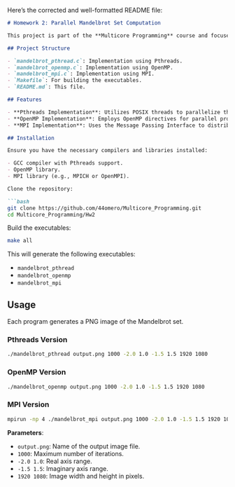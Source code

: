 Here’s the corrected and well-formatted README file:

```markdown
# Homework 2: Parallel Mandelbrot Set Computation

This project is part of the **Multicore Programming** course and focuses on parallelizing the computation of the Mandelbrot set using Pthreads, OpenMP, and MPI.

## Project Structure

- `mandelbrot_pthread.c`: Implementation using Pthreads.
- `mandelbrot_openmp.c`: Implementation using OpenMP.
- `mandelbrot_mpi.c`: Implementation using MPI.
- `Makefile`: For building the executables.
- `README.md`: This file.

## Features

- **Pthreads Implementation**: Utilizes POSIX threads to parallelize the Mandelbrot set computation across multiple CPU cores.
- **OpenMP Implementation**: Employs OpenMP directives for parallel processing.
- **MPI Implementation**: Uses the Message Passing Interface to distribute the computation across multiple processes, potentially on different nodes in a cluster.

## Installation

Ensure you have the necessary compilers and libraries installed:

- GCC compiler with Pthreads support.
- OpenMP library.
- MPI library (e.g., MPICH or OpenMPI).

Clone the repository:

```bash
git clone https://github.com/44omero/Multicore_Programming.git
cd Multicore_Programming/Hw2
```

Build the executables:

```bash
make all
```

This will generate the following executables:

- `mandelbrot_pthread`
- `mandelbrot_openmp`
- `mandelbrot_mpi`

## Usage

Each program generates a PNG image of the Mandelbrot set.

### Pthreads Version

```bash
./mandelbrot_pthread output.png 1000 -2.0 1.0 -1.5 1.5 1920 1080
```

### OpenMP Version

```bash
./mandelbrot_openmp output.png 1000 -2.0 1.0 -1.5 1.5 1920 1080
```

### MPI Version

```bash
mpirun -np 4 ./mandelbrot_mpi output.png 1000 -2.0 1.0 -1.5 1.5 1920 1080
```

**Parameters**:

- `output.png`: Name of the output image file.
- `1000`: Maximum number of iterations.
- `-2.0 1.0`: Real axis range.
- `-1.5 1.5`: Imaginary axis range.
- `1920 1080`: Image width and height in pixels.

```

